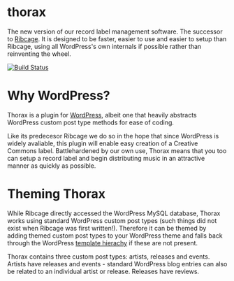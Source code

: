 thorax
======

The new version of our record label management software. The successor to [Ribcage](http://github.com/recordsonribs/ribcage). It is designed to be faster, easier to use and easier to setup than Ribcage, using all WordPress's own internals if possible rather than reinventing the wheel.

[![Build Status](https://travis-ci.org/recordsonribs/thorax.svg)](https://travis-ci.org/recordsonribs/thorax)

# Why WordPress?

Thorax is a plugin for [WordPress](http://wordpress.org), albeit one that heavily abstracts WordPress custom post type methods for ease of coding. 

Like its predecesor Ribcage we do so in the hope that since WordPress is widely avaliable, this plugin will enable easy creation of a Creative Commons label. Battlehardened by our own use, Thorax means that you too can setup a record label and begin distributing music in an attractive manner as quickly as possible.

# Theming Thorax

While Ribcage directly accessed the WordPress MySQL database, Thorax works using standard WordPress custom post types (such things did not exist when Ribcage was first written!). Therefore it can be themed by adding themed custom post types to your WordPress theme and falls back through the WordPress [template hierachy](http://codex.wordpress.org/Template_Hierarchy) if these are not present.

Thorax contains three custom post types: artists, releases and events. Artists have releases and events - standard WordPress blog entries can also be related to an individual artist or release. Releases have reviews.